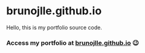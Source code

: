 # brunojlle.github.io

Hello, this is my portfolio source code.

### Access my portfolio at [brunojlle.github.io](https://brunojlle.github.io) :wink: